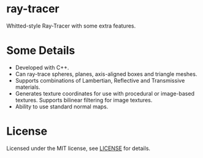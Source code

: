 # ray-tracer
Whitted-style Ray-Tracer with some extra features.

# Some Details
- Developed with C++.
- Can ray-trace spheres, planes, axis-aligned boxes and triangle meshes.
- Supports combinations of Lambertian, Reflective and Transmissive materials.
- Generates texture coordinates for use with procedural or image-based textures. Supports bilinear filtering for image textures.
- Ability to use standard normal maps.

# License
Licensed under the MIT license, see [LICENSE](https://github.com/MadEqua/ray-tracer/blob/master/LICENSE) for details.
